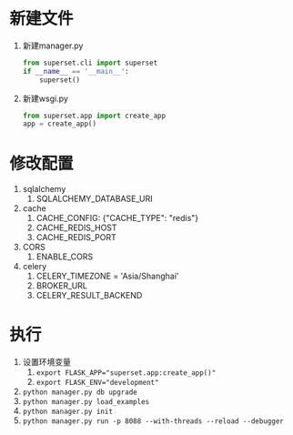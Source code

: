 # 新建文件
1.  新建manager.py
    ```python
    from superset.cli import superset
    if __name__ == '__main__':
        superset()
    ```
2.  新建wsgi.py
    ```python
    from superset.app import create_app
    app = create_app()
    ```
# 修改配置
1.  sqlalchemy
    1.  SQLALCHEMY_DATABASE_URI
2.  cache
    1.  CACHE_CONFIG: {"CACHE_TYPE": "redis"}
    2.  CACHE_REDIS_HOST
    3.  CACHE_REDIS_PORT
3.  CORS
    1.  ENABLE_CORS
4.  celery
    1.  CELERY_TIMEZONE = 'Asia/Shanghai'
    2.  BROKER_URL
    3.  CELERY_RESULT_BACKEND
# 执行
1.  设置环境变量
    1.  `export FLASK_APP="superset.app:create_app()"`
    2.  `export FLASK_ENV="development"`
2.  `python manager.py db upgrade`
3.  `python manager.py load_examples`
4.  `python manager.py init`
5.  `python manager.py run -p 8088 --with-threads --reload --debugger`